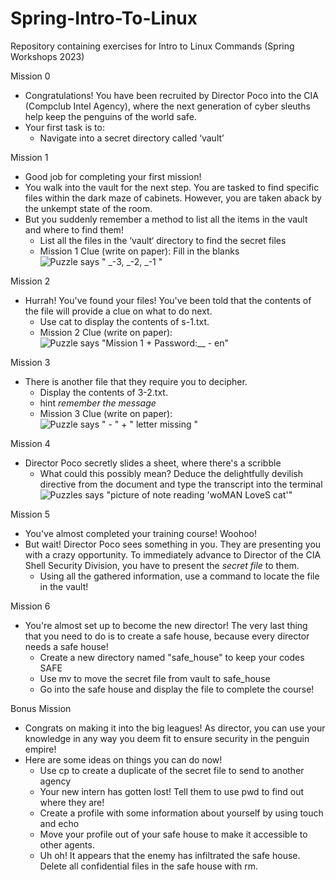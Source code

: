# Spring-Intro-To-Linux
Repository containing exercises for Intro to Linux Commands (Spring Workshops 2023)

Mission 0
- Congratulations! You have been recruited by Director Poco into the CIA (Compclub Intel Agency), where the next generation of cyber sleuths help keep the penguins of the world safe. 
- Your first task is to:
    - Navigate into a secret directory called ‘vault’
   
Mission 1
- Good job for completing your first mission! 
- You walk into the vault for the next step. You are tasked to find specific files within the dark maze of cabinets. However, you are taken aback by the unkempt state of the room.
- But you suddenly remember a method to list all the items in the vault and where to find them!
    - List all the files in the ‘vault‘ directory to find the secret files
    - Mission 1 Clue (write on paper): Fill in the blanks 
    ![Puzzle says " _-3, _-2, _-1 "](https://cdn.discordapp.com/attachments/1112303461715947581/1155779358661808199/mission1clue.png)

Mission 2
- Hurrah! You've found your files! You've been told that the contents of the file will provide a clue on what to do next.
    - Use cat to display the contents of s-1.txt.
    - Mission 2 Clue (write on paper): 
    ![Puzzle says "Mission 1 + Password:__ - en"](https://cdn.discordapp.com/attachments/1112303461715947581/1155774884840996954/mission2clue.png)

Mission 3
- There is another file that they require you to decipher.
    - Display the contents of 3-2.txt.
    - hint *remember the message*
    - Mission 3 Clue (write on paper): 
    ![Puzzle says " - " + " *letter missing* "](https://cdn.discordapp.com/attachments/1112303461715947581/1155780249058033664/mission3clue.png)

Mission 4
- Director Poco secretly slides a sheet, where there's a scribble
    - What could this possibly mean? Deduce the delightfully devilish directive from the document and type the transcript into the terminal
    ![Puzzles says "picture of note reading 'woMAN LoveS cat'"](https://cdn.discordapp.com/attachments/1112303461715947581/1155781886942122055/mission4clue.png)


Mission 5
- You've almost completed your training course! Woohoo! 
- But wait! Director Poco sees something in you. They are presenting you with a crazy opportunity. To immediately advance to Director of the CIA Shell Security Division, you have to present the *secret file* to them.
    - Using all the gathered information, use a command to locate the file in the vault!

Mission 6
- You're almost set up to become the new director! The very last thing that you need to do is to create a safe house, because every director needs a safe house!
    - Create a new directory named "safe_house" to keep your codes SAFE
    - Use mv to move the secret file from vault to safe_house
    - Go into the safe house and display the file to complete the course!


Bonus Mission
- Congrats on making it into the big leagues! As director, you can use your knowledge in any way you deem fit to ensure security in the penguin empire!
- Here are some ideas on things you can do now!
    - Use cp to create a duplicate of the secret file to send to another agency
    - Your new intern has gotten lost! Tell them to use pwd to find out where they are!
    - Create a profile with some information about yourself by using touch and echo
    - Move your profile out of your safe house to make it accessible to other agents.
    - Uh oh! It appears that the enemy has infiltrated the safe house. Delete all confidential files in the safe house with rm.


